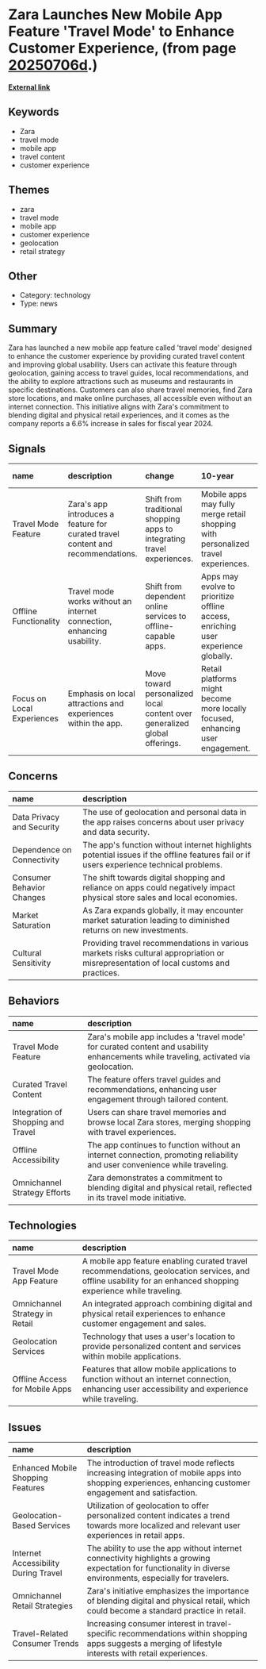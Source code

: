 # __Zara Launches New Mobile App Feature 'Travel Mode' to Enhance Customer Experience__, (from page [20250706d](https://kghosh.substack.com/p/20250706d).)

__[External link](https://ca.fashionnetwork.com/news/Zara-introduces-a-new-travel-mode-feature-in-its-mobile-app,1731885.html)__



## Keywords

* Zara
* travel mode
* mobile app
* travel content
* customer experience

## Themes

* zara
* travel mode
* mobile app
* customer experience
* geolocation
* retail strategy

## Other

* Category: technology
* Type: news

## Summary

Zara has launched a new mobile app feature called 'travel mode' designed to enhance the customer experience by providing curated travel content and improving global usability. Users can activate this feature through geolocation, gaining access to travel guides, local recommendations, and the ability to explore attractions such as museums and restaurants in specific destinations. Customers can also share travel memories, find Zara store locations, and make online purchases, all accessible even without an internet connection. This initiative aligns with Zara's commitment to blending digital and physical retail experiences, and it comes as the company reports a 6.6% increase in sales for fiscal year 2024.

## Signals

| name                       | description                                                                     | change                                                                    | 10-year                                                                           | driving-force                                                           |   relevancy |
|:---------------------------|:--------------------------------------------------------------------------------|:--------------------------------------------------------------------------|:----------------------------------------------------------------------------------|:------------------------------------------------------------------------|------------:|
| Travel Mode Feature        | Zara's app introduces a feature for curated travel content and recommendations. | Shift from traditional shopping apps to integrating travel experiences.   | Mobile apps may fully merge retail shopping with personalized travel experiences. | Growing consumer demand for seamless travel and shopping integration.   |           4 |
| Offline Functionality      | Travel mode works without an internet connection, enhancing usability.          | Shift from dependent online services to offline-capable apps.             | Apps may evolve to prioritize offline access, enriching user experience globally. | Increased need for accessibility and reliability while traveling.       |           4 |
| Focus on Local Experiences | Emphasis on local attractions and experiences within the app.                   | Move toward personalized local content over generalized global offerings. | Retail platforms might become more locally focused, enhancing user engagement.    | Consumers' desire for authentic, localized experiences while traveling. |           3 |

## Concerns

| name                       | description                                                                                                                             |
|:---------------------------|:----------------------------------------------------------------------------------------------------------------------------------------|
| Data Privacy and Security  | The use of geolocation and personal data in the app raises concerns about user privacy and data security.                               |
| Dependence on Connectivity | The app's function without internet highlights potential issues if the offline features fail or if users experience technical problems. |
| Consumer Behavior Changes  | The shift towards digital shopping and reliance on apps could negatively impact physical store sales and local economies.               |
| Market Saturation          | As Zara expands globally, it may encounter market saturation leading to diminished returns on new investments.                          |
| Cultural Sensitivity       | Providing travel recommendations in various markets risks cultural appropriation or misrepresentation of local customs and practices.   |

## Behaviors

| name                               | description                                                                                                                           |
|:-----------------------------------|:--------------------------------------------------------------------------------------------------------------------------------------|
| Travel Mode Feature                | Zara's mobile app includes a 'travel mode' for curated content and usability enhancements while traveling, activated via geolocation. |
| Curated Travel Content             | The feature offers travel guides and recommendations, enhancing user engagement through tailored content.                             |
| Integration of Shopping and Travel | Users can share travel memories and browse local Zara stores, merging shopping with travel experiences.                               |
| Offline Accessibility              | The app continues to function without an internet connection, promoting reliability and user convenience while traveling.             |
| Omnichannel Strategy Efforts       | Zara demonstrates a commitment to blending digital and physical retail, reflected in its travel mode initiative.                      |

## Technologies

| name                           | description                                                                                                                                                    |
|:-------------------------------|:---------------------------------------------------------------------------------------------------------------------------------------------------------------|
| Travel Mode App Feature        | A mobile app feature enabling curated travel recommendations, geolocation services, and offline usability for an enhanced shopping experience while traveling. |
| Omnichannel Strategy in Retail | An integrated approach combining digital and physical retail experiences to enhance customer engagement and sales.                                             |
| Geolocation Services           | Technology that uses a user's location to provide personalized content and services within mobile applications.                                                |
| Offline Access for Mobile Apps | Features that allow mobile applications to function without an internet connection, enhancing user accessibility and experience while traveling.               |

## Issues

| name                                 | description                                                                                                                                                    |
|:-------------------------------------|:---------------------------------------------------------------------------------------------------------------------------------------------------------------|
| Enhanced Mobile Shopping Features    | The introduction of travel mode reflects increasing integration of mobile apps into shopping experiences, enhancing customer engagement and satisfaction.      |
| Geolocation-Based Services           | Utilization of geolocation to offer personalized content indicates a trend towards more localized and relevant user experiences in retail apps.                |
| Internet Accessibility During Travel | The ability to use the app without internet connectivity highlights a growing expectation for functionality in diverse environments, especially for travelers. |
| Omnichannel Retail Strategies        | Zara's initiative emphasizes the importance of blending digital and physical retail, which could become a standard practice in retail.                         |
| Travel-Related Consumer Trends       | Increasing consumer interest in travel-specific recommendations within shopping apps suggests a merging of lifestyle interests with retail experiences.        |